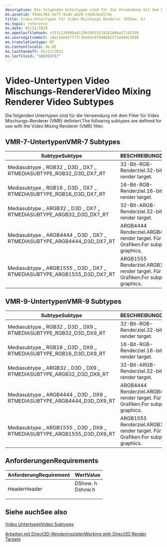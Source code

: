 ```yaml
---
description: Die folgenden Untertypen sind für die Verwendung mit dem Filter für Video Mischungs-Renderer (VMR) definiert.
ms.assetid: 74dec302-5ef7-41db-abe9-c3e9cbed17de
title: Video-Untertypen für Video Mischungs Renderer (DShow. h)
ms.topic: reference
ms.date: 05/31/2018
ms.openlocfilehash: c157c239d9ba8120b20913519181b0ba571d2100
ms.sourcegitcommit: c8ec1ded1ffffc364d3c4f560bb2171da0dc5040
ms.translationtype: MT
ms.contentlocale: de-DE
ms.lasthandoff: 03/22/2021
ms.locfileid: "106359757"
---
```

# <a name="video-mixing-renderer-video-subtypes"></a><span data-ttu-id="5c590-103">Video-Untertypen Video Mischungs-Renderer</span><span class="sxs-lookup"><span data-stu-id="5c590-103">Video Mixing Renderer Video Subtypes</span></span>

<span data-ttu-id="5c590-104">Die folgenden Untertypen sind für die Verwendung mit dem Filter für Video Mischungs-Renderer (VMR) definiert.</span><span class="sxs-lookup"><span data-stu-id="5c590-104">The following subtypes are defined for use with the Video Mixing Renderer (VMR) filter.</span></span>

## <a name="vmr-7-subtypes"></a><span data-ttu-id="5c590-105">VMR-7-Untertypen</span><span class="sxs-lookup"><span data-stu-id="5c590-105">VMR-7 Subtypes</span></span>



| <span data-ttu-id="5c590-106">Subtype</span><span class="sxs-lookup"><span data-stu-id="5c590-106">Subtype</span></span>                              | <span data-ttu-id="5c590-107">BESCHREIBUNG</span><span class="sxs-lookup"><span data-stu-id="5c590-107">Description</span></span>                                      |
|--------------------------------------|--------------------------------------------------|
| <span data-ttu-id="5c590-108">Mediasubtype \_ RGB32 \_ D3D \_ DX7 \_ RT</span><span class="sxs-lookup"><span data-stu-id="5c590-108">MEDIASUBTYPE\_RGB32\_D3D\_DX7\_RT</span></span>    | <span data-ttu-id="5c590-109">32-Bit-RGB-Renderziel.</span><span class="sxs-lookup"><span data-stu-id="5c590-109">32-bit RGB render target.</span></span>                        |
| <span data-ttu-id="5c590-110">Mediasubtype \_ RGB16 \_ D3D \_ DX7 \_ RT</span><span class="sxs-lookup"><span data-stu-id="5c590-110">MEDIASUBTYPE\_RGB16\_D3D\_DX7\_RT</span></span>    | <span data-ttu-id="5c590-111">16-Bit-RGB-Renderziel.</span><span class="sxs-lookup"><span data-stu-id="5c590-111">16-bit RGB render target.</span></span>                        |
| <span data-ttu-id="5c590-112">Mediasubtype \_ ARGB32 \_ D3D \_ DX7 \_ RT</span><span class="sxs-lookup"><span data-stu-id="5c590-112">MEDIASUBTYPE\_ARGB32\_D3D\_DX7\_RT</span></span>   | <span data-ttu-id="5c590-113">32-Bit-ARGB-Renderziel.</span><span class="sxs-lookup"><span data-stu-id="5c590-113">32-bit ARGB render target.</span></span>                       |
| <span data-ttu-id="5c590-114">Mediasubtype \_ ARGB4444 \_ D3D \_ DX7 \_ RT</span><span class="sxs-lookup"><span data-stu-id="5c590-114">MEDIASUBTYPE\_ARGB4444\_D3D\_DX7\_RT</span></span> | <span data-ttu-id="5c590-115">ARGB4444 Renderziel.</span><span class="sxs-lookup"><span data-stu-id="5c590-115">ARGB4444 render target.</span></span> <span data-ttu-id="5c590-116">Für unter Bild Grafiken.</span><span class="sxs-lookup"><span data-stu-id="5c590-116">For subpicture graphics.</span></span> |
| <span data-ttu-id="5c590-117">Mediasubtype \_ ARGB1555 \_ D3D \_ DX7 \_ RT</span><span class="sxs-lookup"><span data-stu-id="5c590-117">MEDIASUBTYPE\_ARGB1555\_D3D\_DX7\_RT</span></span> | <span data-ttu-id="5c590-118">ARGB1555 Renderziel.</span><span class="sxs-lookup"><span data-stu-id="5c590-118">ARGB1555 render target.</span></span> <span data-ttu-id="5c590-119">Für unter Bild Grafiken.</span><span class="sxs-lookup"><span data-stu-id="5c590-119">For subpicture graphics.</span></span> |



 

## <a name="vmr-9-subtypes"></a><span data-ttu-id="5c590-120">VMR-9-Untertypen</span><span class="sxs-lookup"><span data-stu-id="5c590-120">VMR-9 Subtypes</span></span>



| <span data-ttu-id="5c590-121">Subtype</span><span class="sxs-lookup"><span data-stu-id="5c590-121">Subtype</span></span>                              | <span data-ttu-id="5c590-122">BESCHREIBUNG</span><span class="sxs-lookup"><span data-stu-id="5c590-122">Description</span></span>                                      |
|--------------------------------------|--------------------------------------------------|
| <span data-ttu-id="5c590-123">Mediasubtype \_ RGB32 \_ D3D \_ DX9 \_ RT</span><span class="sxs-lookup"><span data-stu-id="5c590-123">MEDIASUBTYPE\_RGB32\_D3D\_DX9\_RT</span></span>    | <span data-ttu-id="5c590-124">32-Bit-RGB-Renderziel.</span><span class="sxs-lookup"><span data-stu-id="5c590-124">32-bit RGB render target.</span></span>                        |
| <span data-ttu-id="5c590-125">Mediasubtype \_ RGB16 \_ D3D \_ DX9 \_ RT</span><span class="sxs-lookup"><span data-stu-id="5c590-125">MEDIASUBTYPE\_RGB16\_D3D\_DX9\_RT</span></span>    | <span data-ttu-id="5c590-126">16-Bit-RGB-Renderziel.</span><span class="sxs-lookup"><span data-stu-id="5c590-126">16-bit RGB render target.</span></span>                        |
| <span data-ttu-id="5c590-127">Mediasubtype \_ ARGB32 \_ D3D \_ DX9 \_ RT</span><span class="sxs-lookup"><span data-stu-id="5c590-127">MEDIASUBTYPE\_ARGB32\_D3D\_DX9\_RT</span></span>   | <span data-ttu-id="5c590-128">32-Bit-ARGB-Renderziel.</span><span class="sxs-lookup"><span data-stu-id="5c590-128">32-bit ARGB render target.</span></span>                       |
| <span data-ttu-id="5c590-129">Mediasubtype \_ ARGB4444 \_ D3D \_ DX9 \_ RT</span><span class="sxs-lookup"><span data-stu-id="5c590-129">MEDIASUBTYPE\_ARGB4444\_D3D\_DX9\_RT</span></span> | <span data-ttu-id="5c590-130">ARGB4444 Renderziel.</span><span class="sxs-lookup"><span data-stu-id="5c590-130">ARGB4444 render target.</span></span> <span data-ttu-id="5c590-131">Für unter Bild Grafiken.</span><span class="sxs-lookup"><span data-stu-id="5c590-131">For subpicture graphics.</span></span> |
| <span data-ttu-id="5c590-132">Mediasubtype \_ ARGB1555 \_ D3D \_ DX9 \_ RT</span><span class="sxs-lookup"><span data-stu-id="5c590-132">MEDIASUBTYPE\_ARGB1555\_D3D\_DX9\_RT</span></span> | <span data-ttu-id="5c590-133">ARGB1555 Renderziel.</span><span class="sxs-lookup"><span data-stu-id="5c590-133">ARGB1555 render target.</span></span> <span data-ttu-id="5c590-134">Für unter Bild Grafiken.</span><span class="sxs-lookup"><span data-stu-id="5c590-134">For subpicture graphics.</span></span> |



 

## <a name="requirements"></a><span data-ttu-id="5c590-135">Anforderungen</span><span class="sxs-lookup"><span data-stu-id="5c590-135">Requirements</span></span>



| <span data-ttu-id="5c590-136">Anforderung</span><span class="sxs-lookup"><span data-stu-id="5c590-136">Requirement</span></span> | <span data-ttu-id="5c590-137">Wert</span><span class="sxs-lookup"><span data-stu-id="5c590-137">Value</span></span> |
|-------------------|------------------------------------------------------------------------------------|
| <span data-ttu-id="5c590-138">Header</span><span class="sxs-lookup"><span data-stu-id="5c590-138">Header</span></span><br/> | <dl> <span data-ttu-id="5c590-139"><dt>DShow. h</dt></span><span class="sxs-lookup"><span data-stu-id="5c590-139"><dt>Dshow.h</dt></span></span> </dl> |



## <a name="see-also"></a><span data-ttu-id="5c590-140">Siehe auch</span><span class="sxs-lookup"><span data-stu-id="5c590-140">See also</span></span>

<dl> <dt>

[<span data-ttu-id="5c590-141">Video Untertypen</span><span class="sxs-lookup"><span data-stu-id="5c590-141">Video Subtypes</span></span>](video-subtypes.md)
</dt> <dt>

[<span data-ttu-id="5c590-142">Arbeiten mit Direct3D-Renderingzielen</span><span class="sxs-lookup"><span data-stu-id="5c590-142">Working with Direct3D Render Targets</span></span>](working-with-direct3d-render-targets.md)
</dt> </dl>

 

 




